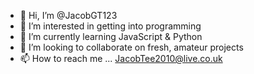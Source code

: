 - 👋 Hi, I’m @JacobGT123
- 👀 I’m interested in getting into programming
- 🌱 I’m currently learning JavaScript & Python
- 💞️ I’m looking to collaborate on fresh, amateur projects
- 📫 How to reach me ... JacobTee2010@live.co.uk

<!---
JacobGT123/JacobGT123 is a ✨ special ✨ repository because its `README.md` (this file) appears on your GitHub profile.
You can click the Preview link to take a look at your changes.
--->
